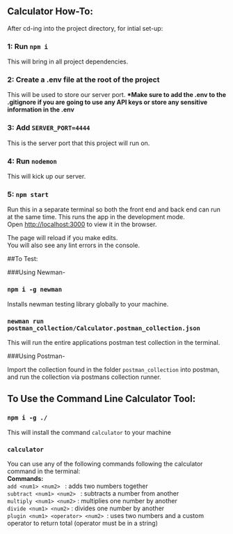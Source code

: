 
## Calculator How-To:

After cd-ing into the project directory, for intial set-up:

### 1: Run `npm i`

This will bring in all project dependencies.

### 2: Create a .env file at the root of the project
This will be used to store our server port.
 <b>*Make sure to add the .env to the .gitignore if you are going to use any API keys or store any sensitive information in the .env </b>

### 3: Add `SERVER_PORT=4444`

This is the server port that this project will run on. 

### 4: Run `nodemon`

This will kick up our server.

### 5: `npm start`
Run this in a separate terminal so both the front end and back end can run at the same time.
This runs the app in the development mode.<br>
Open [http://localhost:3000](http://localhost:3000) to view it in the browser.

The page will reload if you make edits.<br>
You will also see any lint errors in the console.

##To Test:

###Using Newman-
### `npm i -g newman`

Installs newman testing library globally to your machine.


### `newman run postman_collection/Calculator.postman_collection.json`

This will run the entire applications postman test collection in the terminal.<br>

###Using Postman-

Import the collection found in the folder `postman_collection` into postman, and run the collection via postmans collection runner.


## To Use the Command Line Calculator Tool:

### `npm i -g ./`

This will install the command `calculator` to your machine

### `calculator`
You can use any of the following commands following the calculator command in the terminal: <br>
<b>Commands:</b> <br>
  `add <num1> <num2> `     : adds two numbers together <br>
  `subtract <num1> <num2> ` : subtracts a number from another<br>
  `multiply <num1> <num2>` : multiplies one number by another<br>
  `divide <num1> <num2>`    : divides one number by another <br>
  `plugin <num1> <operator> <num2> `: uses two numbers and a custom operator to return total (operator must be in a string)


